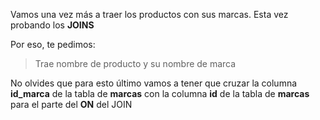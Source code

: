 Vamos una vez más a traer los productos con sus marcas. Esta vez probando los **JOINS**

Por eso, te pedimos:

> Trae nombre de producto y su nombre de marca


No olvides que para esto último vamos a tener que cruzar la columna **id_marca** de la tabla de **marcas** con la columna **id** de la tabla de **marcas** para el parte del **ON** del JOIN